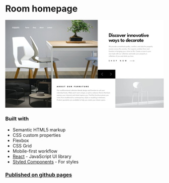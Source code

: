 # Room homepage

![](./screenshots/desktop.jpg)

### Built with

- Semantic HTML5 markup
- CSS custom properties
- Flexbox
- CSS Grid
- Mobile-first workflow
- [React](https://reactjs.org/) - JavaScript UI library
- [Styled Components](https://styled-components.com/) - For styles

### [Published on github pages](https://alexyakimenko.github.io/room-homepage/)

